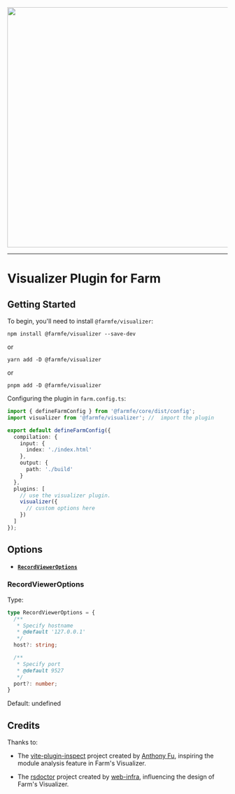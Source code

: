 <div align="center">
  <a href="https://github.com/farm-fe/farm">
    <img src="../../assets/logo.png" width="550" />
  </a>
</div>

---

# Visualizer Plugin for Farm

## Getting Started

To begin, you'll need to install `@farmfe/visualizer`:

```console
npm install @farmfe/visualizer --save-dev
```

or

```console
yarn add -D @farmfe/visualizer
```

or

```console
pnpm add -D @farmfe/visualizer
```

Configuring the plugin in `farm.config.ts`:

```ts
import { defineFarmConfig } from '@farmfe/core/dist/config';
import visualizer from '@farmfe/visualizer'; //  import the plugin

export default defineFarmConfig({
  compilation: {
    input: {
      index: './index.html'
    },
    output: {
      path: './build'
    }
  },
  plugins: [
    // use the visualizer plugin.
    visualizer({
      // custom options here
    })
  ]
});
```

## Options

- **[`RecordViewerOptions`](#RecordViewerOptions)**

### RecordViewerOptions

Type:

```ts
type RecordViewerOptions = {
  /**
   * Specify hostname
   * @default '127.0.0.1'
   */
  host?: string;

  /**
   * Specify port
   * @default 9527
   */
  port?: number;
}
```

Default: undefined

## Credits

Thanks to:

- The [vite-plugin-inspect](https://github.com/antfu/vite-plugin-inspect) project created by [Anthony Fu](https://github.com/antfu), inspiring the module analysis feature in Farm's Visualizer.

- The [rsdoctor](https://github.com/web-infra-dev/rsdoctor) project created by [web-infra](https://github.com/web-infra-dev), influencing the design of Farm's Visualizer.